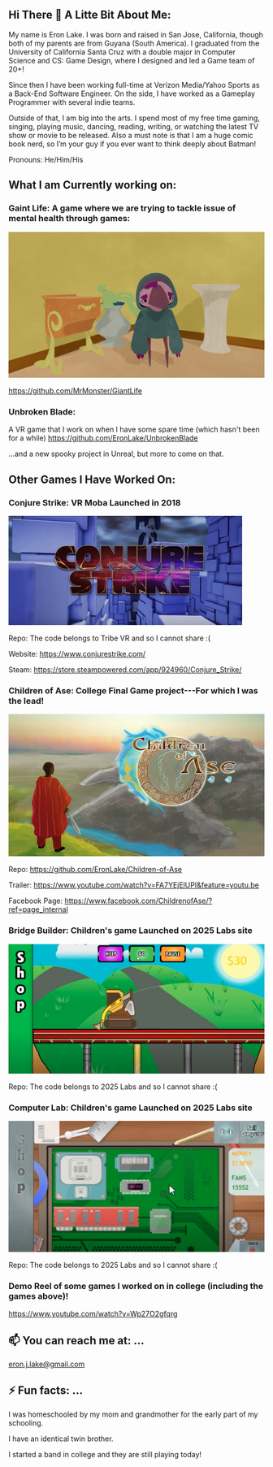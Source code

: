 ## Hi There 👋 A Litte Bit About Me:

My name is Eron Lake. I was born and raised in  San Jose, California, though both of my parents are from Guyana (South America). I graduated from the University of California Santa Cruz with a double major in Computer Science and CS: Game Design, where I designed and led a Game team of 20+! 

Since then I have been working full-time at Verizon Media/Yahoo Sports as a Back-End Software Engineer. On the side, I have worked as a Gameplay Programmer with several indie teams.

Outside of that, I am big into the arts. I spend most of my free time gaming, singing, playing music, dancing, reading, writing, or watching the latest TV show or movie to be released. Also a must note is that I am a huge comic book nerd, so I’m your guy if you ever want to think deeply about Batman!  

Pronouns: He/Him/His



## What I am Currently working on: 

### Gaint Life: A game where we are trying to tackle issue of mental health through games:

![alt text](https://github.com/EronLake/EronLake/blob/master/Giant%20Life_croped.png?raw=true)

https://github.com/MrMonster/GiantLife

### Unbroken Blade: 

A VR game that I work on when I have some spare time (which hasn't been for a while)
https://github.com/EronLake/UnbrokenBlade


...and a new spooky project in Unreal, but more to come on that. 



## Other Games I Have Worked On:

### Conjure Strike: VR Moba Launched in 2018

![alt text](https://github.com/EronLake/EronLake/blob/master/Conjure%20Srike.jpg?raw=true)

Repo: The code belongs to Tribe VR and so I cannot share :( 

Website: https://www.conjurestrike.com/

Steam: https://store.steampowered.com/app/924960/Conjure_Strike/

### Children of Ase: College Final Game project---For which I was the lead!

![alt text](https://github.com/EronLake/EronLake/blob/master/Children%20of%20Ase.png?raw=true)

Repo: https://github.com/EronLake/Children-of-Ase

Trailer: https://www.youtube.com/watch?v=FA7YEjElUPI&feature=youtu.be

Facebook Page: https://www.facebook.com/ChildrenofAse/?ref=page_internal

### Bridge Builder: Children's game Launched on 2025 Labs site

![alt text](https://github.com/EronLake/EronLake/blob/master/Bridge%20Builder.png?raw=true)

Repo: The code belongs to 2025 Labs and so I cannot share :( 

### Computer Lab: Children's game Launched on 2025 Labs site

![alt text](https://github.com/EronLake/EronLake/blob/master/Computer%20Lab.png?raw=true)

Repo: The code belongs to 2025 Labs and so I cannot share  :( 

### Demo Reel of some games I worked on in college (including the games above)! 

https://www.youtube.com/watch?v=Wp27O2gfqrg


## 📫 You can reach me at: ...

eron.j.lake@gmail.com


## ⚡ Fun facts: ...

I was homeschooled by my mom and grandmother for the early part of my schooling.

I have an identical twin brother. 
 
I started a band in college and they are still playing today! 
